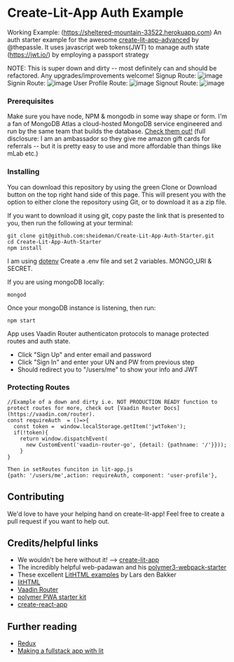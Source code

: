 # Create-Lit-App Auth Example
Working Example: (https://sheltered-mountain-33522.herokuapp.com)
An auth starter example for the awesome [create-lit-app-advanced](https://github.com/thepassle/create-lit-app-advanced)  by @thepassle. It uses javascript web tokens(JWT) to manage auth state (https://jwt.io/) by employing a passport strategy 

NOTE: This is super down and dirty -- most definitely can and should be refactored. Any upgrades/improvements welcome!
Signup Route:
![image](https://user-images.githubusercontent.com/908715/46441595-d5cfa600-c71b-11e8-8b2d-8340dc994364.png)
Signin Route:
![image](https://user-images.githubusercontent.com/908715/46441595-d5cfa600-c71b-11e8-8b2d-8340dc994364.png)
User Profile Route:
![image](https://user-images.githubusercontent.com/908715/46441517-943efb00-c71b-11e8-8392-646bb4f7a520.png)
Signout Route:
![image](https://user-images.githubusercontent.com/908715/46441517-943efb00-c71b-11e8-8392-646bb4f7a520.png)
### Prerequisites

Make sure you have node, NPM & mongodb in some way shape or form.
I'm a fan of MongoDB Atlas a cloud-hosted MongoDB service 
engineered and run by the same team that builds the database. 
[Check them out!](https://mbsy.co/pq7N6) 
(full disclosure: I am an ambassador so they give me amazon gift cards for referrals -- but it is pretty easy to use and more affordable than things like mLab etc.)

### Installing

You can download this repository by using the green Clone or Download button on the top right hand side of this page. This will present you with the option to either clone the repository using Git, or to download it as a zip file.

If you want to download it using git, copy paste the link that is presented to you, then run the following at your terminal:
```
git clone git@github.com:sheideman/Create-Lit-App-Auth-Starter.git
cd Create-Lit-App-Auth-Starter
npm install
```
I am using [dotenv](https://www.npmjs.com/package/dotenv) Create a .env file and set 2 variables. MONGO_URI & SECRET. 

If you are using mongoDB locally:
```
mongod

```
Once your mongoDB instance is listening, then run:
```
npm start

```
App uses Vaadin Router authenticaton protocols to manage protected routes and auth state.
* Click "Sign Up" and enter email and password
* Click "Sign In" and enter your UN and PW from previous step 
* Should redirect you to "/users/me" to show your info and JWT


### Protecting Routes
```
//Example of a down and dirty i.e. NOT PRODUCTION READY function to protect routes for more, check out [Vaadin Router Docs](https://vaadin.com/router).
const requireAuth  = ()=>{
  const token =  window.localStorage.getItem('jwtToken');
  if(!token){
    return window.dispatchEvent(
      new CustomEvent('vaadin-router-go', {detail: {pathname: '/'}}));
	}
}

Then in setRoutes funciton in lit-app.js
{path: '/users/me',action: requireAuth, component: 'user-profile'},
```

## Contributing

We'd love to have your helping hand on create-lit-app! Feel free to create a pull request if you want to help out.

## Credits/helpful links
*  We wouldn't be here without it! --> [create-lit-app](https://github.com/thepassle/create-lit-app)
* The incredibly helpful web-padawan and his [polymer3-webpack-starter](https://github.com/web-padawan/polymer3-webpack-starter)
* These excellent [LitHTML examples](https://github.com/LarsDenBakker/lit-html-examples) by Lars den Bakker
* [litHTML](https://github.com/Polymer/lit-html)
* [Vaadin Router](https://github.com/vaadin/vaadin-router)
* [polymer PWA starter kit](https://github.com/Polymer/pwa-starter-kit)
* [create-react-app](https://github.com/facebook/create-react-app)

## Further reading
* [Redux](https://redux.js.org/introduction)
* [Making a fullstack app with lit](https://medium.com/@pascalschilp/making-a-fullstack-crud-app-with-lithtml-redux-express-and-webpack-fe7e5cf8b3ef)
